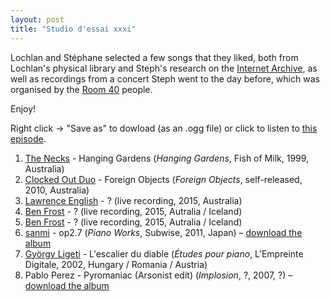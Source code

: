 ```yaml
---
layout: post
title: "Studio d'essai xxxi"
---
```


Lochlan and Stéphane selected a few songs that they liked, both from Lochlan's physical library and Steph's research on the [Internet Archive](https://archive.org/), as well as recordings from a concert Steph went to the day before, which was organised by the [Room 40](http://room40.org/site/) people.

Enjoy!

Right click → "Save as" to dowload (as an .ogg file) or click to listen to <a
href="https://raw.githubusercontent.com/studio-dessai/podcasts/master/2015-02-19%20studio%20d%27essai%20xxxi.ogg">this episode</a>.

1. [The Necks](http://musicbrainz.org/artist/51f8d454-f4a8-41e6-8bd7-a35921eeedd0) - Hanging Gardens (_Hanging Gardens_, Fish of Milk, 1999, Australia)
1. [Clocked Out Duo](http://musicbrainz.org/artist/d78b73b5-cd5e-46df-974a-3f5b9ce8a2bd) - Foreign Objects (_Foreign Objects_, self-released, 2010, Australia)
1. [Lawrence English](http://musicbrainz.org/artist/eadd64ca-a4f8-4c0c-8405-fa46a7be2380) - ? (live recording, 2015, Australia)
1. [Ben Frost](http://musicbrainz.org/artist/74ce8ef4-7ad6-41ec-92a6-d6c50ecd1637) - ? (live recording, 2015, Autralia / Iceland)
1. [Ben Frost](http://musicbrainz.org/artist/74ce8ef4-7ad6-41ec-92a6-d6c50ecd1637) - ? (live recording, 2015, Autralia / Iceland)
1. [sanmi](http://musicbrainz.org/artist/27b553e4-fbb2-48ce-9eec-b20ad1755716) - op2.7 (_Piano Works_, Subwise, 2011, Japan) – [download the album](https://archive.org/details/sbws077Sanmi-PianoWorks)
1. [György Ligeti](http://musicbrainz.org/artist/da5e774b-026a-4117-82a4-11d246c05a8b) - L'escalier du diable (_Études pour piano_, L'Empreinte Digitale, 2002, Hungary / Romania / Austria)
1. Pablo Perez - Pyromaniac (Arsonist edit) (_Implosion_, ?, 2007, ?) – [download the album](https://archive.org/details/implosion)